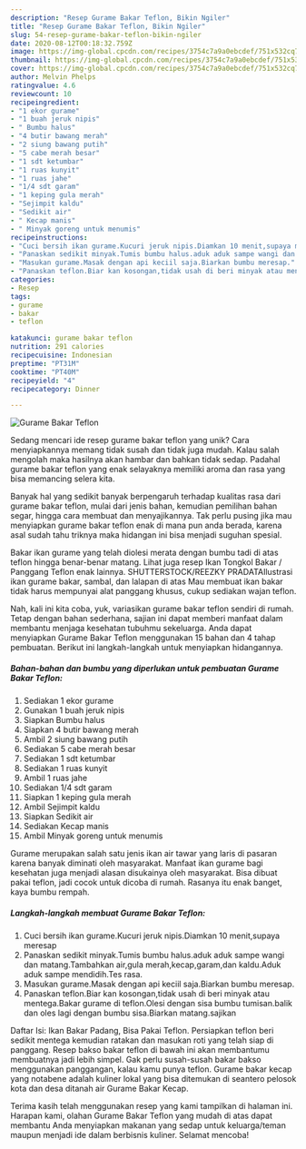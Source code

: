```yaml
---
description: "Resep Gurame Bakar Teflon, Bikin Ngiler"
title: "Resep Gurame Bakar Teflon, Bikin Ngiler"
slug: 54-resep-gurame-bakar-teflon-bikin-ngiler
date: 2020-08-12T00:18:32.759Z
image: https://img-global.cpcdn.com/recipes/3754c7a9a0ebcdef/751x532cq70/gurame-bakar-teflon-foto-resep-utama.jpg
thumbnail: https://img-global.cpcdn.com/recipes/3754c7a9a0ebcdef/751x532cq70/gurame-bakar-teflon-foto-resep-utama.jpg
cover: https://img-global.cpcdn.com/recipes/3754c7a9a0ebcdef/751x532cq70/gurame-bakar-teflon-foto-resep-utama.jpg
author: Melvin Phelps
ratingvalue: 4.6
reviewcount: 10
recipeingredient:
- "1 ekor gurame"
- "1 buah jeruk nipis"
- " Bumbu halus"
- "4 butir bawang merah"
- "2 siung bawang putih"
- "5 cabe merah besar"
- "1 sdt ketumbar"
- "1 ruas kunyit"
- "1 ruas jahe"
- "1/4 sdt garam"
- "1 keping gula merah"
- "Sejimpit kaldu"
- "Sedikit air"
- " Kecap manis"
- " Minyak goreng untuk menumis"
recipeinstructions:
- "Cuci bersih ikan gurame.Kucuri jeruk nipis.Diamkan 10 menit,supaya meresap"
- "Panaskan sedikit minyak.Tumis bumbu halus.aduk aduk sampe wangi dan matang.Tambahkan air,gula merah,kecap,garam,dan kaldu.Aduk aduk sampe mendidih.Tes rasa."
- "Masukan gurame.Masak dengan api keciil saja.Biarkan bumbu meresap."
- "Panaskan teflon.Biar kan kosongan,tidak usah di beri minyak atau mentega.Bakar gurame di teflon.Olesi dengan sisa bumbu tumisan.balik dan oles lagi dengan bumbu sisa.Biarkan matang.sajikan"
categories:
- Resep
tags:
- gurame
- bakar
- teflon

katakunci: gurame bakar teflon 
nutrition: 291 calories
recipecuisine: Indonesian
preptime: "PT31M"
cooktime: "PT40M"
recipeyield: "4"
recipecategory: Dinner

---
```



![Gurame Bakar Teflon](https://img-global.cpcdn.com/recipes/3754c7a9a0ebcdef/751x532cq70/gurame-bakar-teflon-foto-resep-utama.jpg)

Sedang mencari ide resep gurame bakar teflon yang unik? Cara menyiapkannya memang tidak susah dan tidak juga mudah. Kalau salah mengolah maka hasilnya akan hambar dan bahkan tidak sedap. Padahal gurame bakar teflon yang enak selayaknya memiliki aroma dan rasa yang bisa memancing selera kita.

Banyak hal yang sedikit banyak berpengaruh terhadap kualitas rasa dari gurame bakar teflon, mulai dari jenis bahan, kemudian pemilihan bahan segar, hingga cara membuat dan menyajikannya. Tak perlu pusing jika mau menyiapkan gurame bakar teflon enak di mana pun anda berada, karena asal sudah tahu triknya maka hidangan ini bisa menjadi suguhan spesial.

Bakar ikan gurame yang telah diolesi merata dengan bumbu tadi di atas teflon hingga benar-benar matang. Lihat juga resep Ikan Tongkol Bakar / Panggang Teflon enak lainnya. SHUTTERSTOCK/REEZKY PRADATAIlustrasi ikan gurame bakar, sambal, dan lalapan di atas Mau membuat ikan bakar tidak harus mempunyai alat panggang khusus, cukup sediakan wajan teflon.


Nah, kali ini kita coba, yuk, variasikan gurame bakar teflon sendiri di rumah. Tetap dengan bahan sederhana, sajian ini dapat memberi manfaat dalam membantu menjaga kesehatan tubuhmu sekeluarga. Anda dapat menyiapkan Gurame Bakar Teflon menggunakan 15 bahan dan 4 tahap pembuatan. Berikut ini langkah-langkah untuk menyiapkan hidangannya.

<!--inarticleads1-->

##### Bahan-bahan dan bumbu yang diperlukan untuk pembuatan Gurame Bakar Teflon:

1. Sediakan 1 ekor gurame
1. Gunakan 1 buah jeruk nipis
1. Siapkan  Bumbu halus
1. Siapkan 4 butir bawang merah
1. Ambil 2 siung bawang putih
1. Sediakan 5 cabe merah besar
1. Sediakan 1 sdt ketumbar
1. Sediakan 1 ruas kunyit
1. Ambil 1 ruas jahe
1. Sediakan 1/4 sdt garam
1. Siapkan 1 keping gula merah
1. Ambil Sejimpit kaldu
1. Siapkan Sedikit air
1. Sediakan  Kecap manis
1. Ambil  Minyak goreng untuk menumis


Gurame merupakan salah satu jenis ikan air tawar yang laris di pasaran karena banyak diminati oleh masyarakat. Manfaat ikan gurame bagi kesehatan juga menjadi alasan disukainya oleh masyarakat. Bisa dibuat pakai teflon, jadi cocok untuk dicoba di rumah. Rasanya itu enak banget, kaya bumbu rempah. 

<!--inarticleads2-->

##### Langkah-langkah membuat Gurame Bakar Teflon:

1. Cuci bersih ikan gurame.Kucuri jeruk nipis.Diamkan 10 menit,supaya meresap
1. Panaskan sedikit minyak.Tumis bumbu halus.aduk aduk sampe wangi dan matang.Tambahkan air,gula merah,kecap,garam,dan kaldu.Aduk aduk sampe mendidih.Tes rasa.
1. Masukan gurame.Masak dengan api keciil saja.Biarkan bumbu meresap.
1. Panaskan teflon.Biar kan kosongan,tidak usah di beri minyak atau mentega.Bakar gurame di teflon.Olesi dengan sisa bumbu tumisan.balik dan oles lagi dengan bumbu sisa.Biarkan matang.sajikan


Daftar Isi: Ikan Bakar Padang, Bisa Pakai Teflon. Persiapkan teflon beri sedikit mentega kemudian ratakan dan masukan roti yang telah siap di panggang. Resep bakso bakar teflon di bawah ini akan membantumu membuatnya jadi lebih simpel. Gak perlu susah-susah bakar bakso menggunakan panggangan, kalau kamu punya teflon. Gurame bakar kecap yang notabene adalah kuliner lokal yang bisa ditemukan di seantero pelosok kota dan desa ditanah air Gurame Bakar Kecap. 

Terima kasih telah menggunakan resep yang kami tampilkan di halaman ini. Harapan kami, olahan Gurame Bakar Teflon yang mudah di atas dapat membantu Anda menyiapkan makanan yang sedap untuk keluarga/teman maupun menjadi ide dalam berbisnis kuliner. Selamat mencoba!
